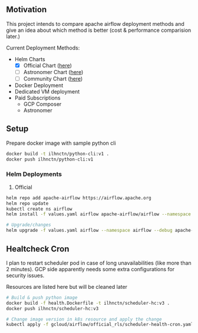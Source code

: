 ## Motivation
This project intends to compare apache airflow deployment methods and give an idea about which method is better (cost & performance comparision later.)

Current Deployment Methods:
 - Helm Charts
   - [x] Official Chart ([here](https://github.com/apache/airflow/tree/main/chart))
   - [ ] Astronomer Chart ([here](https://github.com/astronomer/airflow-chart))
   - [ ] Community Chart ([here](https://github.com/airflow-helm/charts/tree/main/charts/airflow))
 - Docker Deployment
 - Dedicated VM deployment
 - Paid Subscriptions
   - GCP Composer
   - Astronomer

## Setup
Prepare docker image with sample python cli

```sh
docker build -t ilhnctn/python-cli:v1 .
docker push ilhnctn/python-cli:v1

```

### Helm Deployments
1. Official
```sh
helm repo add apache-airflow https://airflow.apache.org
helm repo update
kubectl create ns airflow
helm install -f values.yaml airflow apache-airflow/airflow --namespace airflow --debug

# Upgrade/changes
helm upgrade -f values.yaml airflow --namespace airflow --debug apache-airflow/airflow
```


## Healtcheck Cron
I plan to restart scheduler pod in case of long unavailabilities (like more than 2 minutes).
GCP side apparently needs some extra configurations for security issues.

Resources are listed here but will be cleaned later

```sh
# Build & push python image
docker build -f health.Dockerfile -t ilhnctn/scheduler-hc:v3 .
docker push ilhnctn/scheduler-hc:v3

# Change image version in k8s resource and apply the change
kubectl apply -f gcloud/airflow/official_rls/scheduler-health-cron.yaml

```